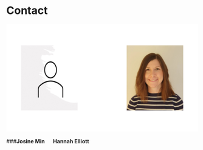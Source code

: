 # Contact

![profile picture of Josine Min and Hannah Elliott](./assets/contact_pictures.png)

###**Josine Min** &emsp;  **Hannah Elliott**
